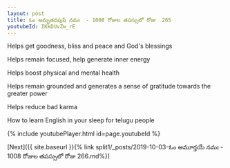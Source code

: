 ```yaml
---
layout: post
title: ఓం అమృతవపుషే నమః  - 1008 రోజుల తపస్సులో రోజు  265
youtubeId: IKkDUvZw_rE
---
```

 
 
Helps get goodness, bliss and peace and God's blessings
 
Helps remain focused, help generate inner energy 
 
Helps boost physical and mental health 
 
Helps remain grounded and generates a sense of gratitude towards the greater power 
 
Helps reduce bad karma
 
How to learn English in your sleep for telugu people
 
 
 
 


{% include youtubePlayer.html id=page.youtubeId %}
 
[Next]({{ site.baseurl }}{% link split1/_posts/2019-10-03-ఓం అమూర్తయే నమః  - 1008 రోజుల తపస్సులో రోజు  266.md%})
 
